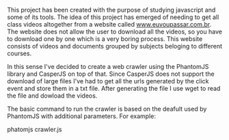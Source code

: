 This project has been created with the purpose of studying javascript and some of its tools.
The idea of this project has emerged of needing to get all class videos altogether from a website called www.euvoupassar.com.br. The website does not allow the user to download all the videos, so you have to download one by one which is a very boring process. This website consists of videos and documents grouped by subjects beloging to different courses.

In this sense I've decided to create a web crawler using the PhantomJS library and CasperJS on top of that. Since CasperJS does not support the download of large files I've had to get all the urls generated by the click event and store them in a txt file. After generating the file I use wget to read the file and dowload the videos.

The basic command to run the crawler is based on the deafult used by PhantomJS with additional parameters. For example:

phatomjs crawler.js <host> <username> <password> <subject> <course>
